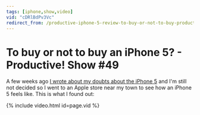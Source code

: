 ```yaml
---
tags: [iphone,show,video]
vid: "cDRlBdPv3Vc"
redirect_from: /productive-iphone-5-review-to-buy-or-not-to-buy-productive-magazine-show-49/
---
```


# To buy or not to buy an iPhone 5? - Productive! Show #49

A few weeks ago [I wrote about my doubts about the iPhone 5](/iphone-5-why-i-love-it-but-wont-take-it-just) and I'm still not decided so I went to an Apple store near my town to see how an iPhone 5 feels like. This is what I found out:

{% include video.html id=page.vid %}

[n]: https://michael.gratis/nozbe
